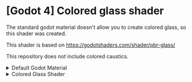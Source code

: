 # **[Godot 4] Colored glass shader**

The standard godot material doesn't allow you to create colored glass, so this shader was created.

This shader is based on https://godotshaders.com/shader/pbr-glass/

This repository does not include colored caustics.

<details>

<summary>Default Godot Material</summary>

![default](default_godot.png)

</details>

<details>

<summary>Colored Glass Shader</summary>

![colored_glass](colored_glass.png)

</details>
